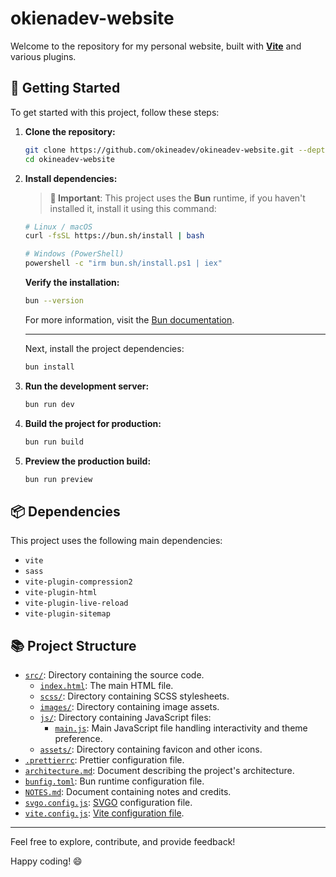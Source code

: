 # okienadev-website

Welcome to the repository for my personal website, built with [**Vite**](https://vite.dev/) and various plugins.

## 🚀 Getting Started

To get started with this project, follow these steps:

1. **Clone the repository:**

   ```sh
   git clone https://github.com/okineadev/okineadev-website.git --depth=1
   cd okineadev-website
   ```

2. **Install dependencies:**

   > **📝 Important**: This project uses the **Bun** runtime, if you haven't installed it, install it using this command:

   ```bash
   # Linux / macOS
   curl -fsSL https://bun.sh/install | bash

   # Windows (PowerShell)
   powershell -c "irm bun.sh/install.ps1 | iex"
   ```

   **Verify the installation:**

   ```bash
   bun --version
   ```

   For more information, visit the [Bun documentation](https://bun.sh/docs).

   ***

   Next, install the project dependencies:

   ```bash
   bun install
   ```

3. **Run the development server:**

   ```sh
   bun run dev
   ```

4. **Build the project for production:**

   ```sh
   bun run build
   ```

5. **Preview the production build:**

   ```bash
   bun run preview
   ```

## 📦 Dependencies

This project uses the following main dependencies:

- `vite`
- `sass`
- `vite-plugin-compression2`
- `vite-plugin-html`
- `vite-plugin-live-reload`
- `vite-plugin-sitemap`

## 📚 Project Structure

- [`src/`](src/): Directory containing the source code.
  - [`index.html`](src/index.html): The main HTML file.
  - [`scss/`](src/scss/): Directory containing SCSS stylesheets.
  - [`images/`](src/images/): Directory containing image assets.
  - [`js/`](src/js/): Directory containing JavaScript files:
    - [`main.js`](src/js/main.js): Main JavaScript file handling interactivity and theme preference.
  - [`assets/`](src/assets/): Directory containing favicon and other icons.
- [`.prettierrc`](.prettierrc): Prettier configuration file.
- [`architecture.md`](architecture.md): Document describing the project's architecture.
- [`bunfig.toml`](bunfig.toml): Bun runtime configuration file.
- [`NOTES.md`](NOTES.md): Document containing notes and credits.
- [`svgo.config.js`](svgo.config.js): [SVGO](https://svgo.dev) configuration file.
- [`vite.config.js`](vite.config.js): [Vite configuration file](https://vitejs.dev/config/).

---

Feel free to explore, contribute, and provide feedback!

Happy coding! 😄
